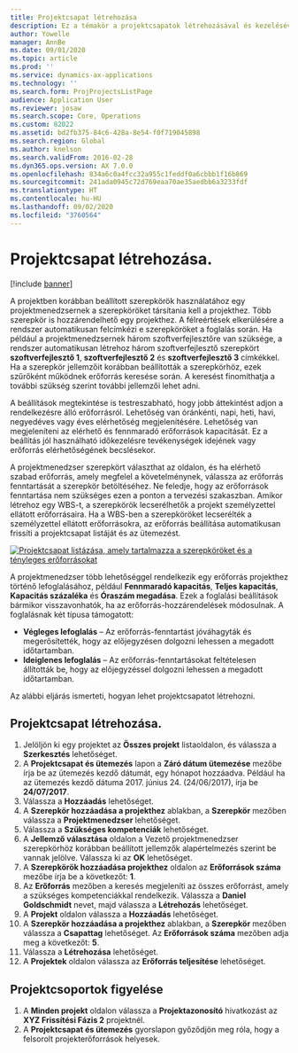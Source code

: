 ```yaml
---
title: Projektcsapat létrehozása
description: Ez a témakör a projektcsapatok létrehozásával és kezelésével kapcsolatban tartalmaz tájékoztatást.
author: Yowelle
manager: AnnBe
ms.date: 09/01/2020
ms.topic: article
ms.prod: ''
ms.service: dynamics-ax-applications
ms.technology: ''
ms.search.form: ProjProjectsListPage
audience: Application User
ms.reviewer: josaw
ms.search.scope: Core, Operations
ms.custom: 82022
ms.assetid: bd2fb375-84c6-428a-8e54-f0f719045898
ms.search.region: Global
ms.author: knelson
ms.search.validFrom: 2016-02-28
ms.dyn365.ops.version: AX 7.0.0
ms.openlocfilehash: 834a6c0a4fcc32a955c1feddf0a6cbbb1f16b869
ms.sourcegitcommit: 241ada0945c72d769eaa70ae35aedbb6a3233fdf
ms.translationtype: HT
ms.contentlocale: hu-HU
ms.lasthandoff: 09/02/2020
ms.locfileid: "3760564"
---
```

# <a name="create-a-project-team"></a>Projektcsapat létrehozása.

[!include [banner](../includes/banner.md)]

A projektben korábban beállított szerepkörök használatához egy projektmenedzsernek a szerepköröket társítania kell a projekthez. Több szerepkör is hozzárendelhető egy projekthez. A félreértések elkerülésére a rendszer automatikusan felcímkézi e szerepköröket a foglalás során. Ha például a projektmenedzsernek három szoftverfejlesztőre van szüksége, a rendszer automatikusan létrehoz három szoftverfejlesztő szerepkört  **szoftverfejlesztő 1**, **szoftverfejlesztő 2** és **szoftverfejlesztő 3** címkékkel. Ha a szerepkör jellemzőit korábban beállították a szerepkörhöz, ezek szűrőként működnek erőforrás keresése során. A keresést finomíthatja a további szükség szerint további jellemzői lehet adni.

A beállítások megtekintése is testreszabható, hogy jobb áttekintést adjon a rendelkezésre álló erőforrásról. Lehetőség van óránkénti, napi, heti, havi, negyedéves vagy éves elérhetőség megjelenítésére. Lehetőség van megjeleníteni az elérhető és fennmaradó erőforrások kapacitását. Ez a beállítás jól használható időkezelésre tevékenységek idejének vagy erőforrás elérhetőségének becslésekor.

A projektmenedzser szerepkört választhat az oldalon, és ha elérhető szabad erőforrás, amely megfelel a követelménynek, válassza az erőforrás fenntartását a szerepkör betöltéséhez. Ne feledje, hogy az erőforrások fenntartása nem szükséges ezen a ponton a tervezési szakaszban. Amikor létrehoz egy WBS-t, a szerepkörök lecserélhetők a projekt személyzettel ellátott erőforrásaira. Ha a WBS-ben a szerepköröket lecserélték a személyzettel ellátott erőforrásokra, az erőforrás beállítása automatikusan frissíti a projektcsapat listáját és az ütemezést.

[![Projektcsapat listázása, amely tartalmazza a szerepköröket és a tényleges erőforrásokat](./media/projectresourcing03-1024x368.jpg)](./media/projectresourcing03.jpg) 

A projektmenedzser több lehetőséggel rendelkezik egy erőforrás projekthez történő lefoglalásához, például **Fennmaradó kapacitás**, **Teljes kapacitás**, **Kapacitás százaléka** és **Óraszám megadása**. Ezek a foglalási beállítások bármikor visszavonhatók, ha az erőforrás-hozzárendelések módosulnak. A foglalásnak két típusa támogatott:

- **Végleges lefoglalás** – Az erőforrás-fenntartást jóváhagyták és megerősítették, hogy az előjegyzésen dolgozni lehessen a megadott időtartamban.
- **Ideiglenes lefoglalás** – Az erőforrás-fenntartásokat feltételesen állították be, hogy az előjegyzéssel dolgozni lehessen a megadott időtartamban.

Az alábbi eljárás ismerteti, hogyan lehet projektcsapatot létrehozni.

## <a name="create-a-project-team"></a>Projektcsapat létrehozása.

1. Jelöljön ki egy projektet az **Összes projekt** listaoldalon, és válassza a **Szerkesztés** lehetőséget.
2. A **Projektcsapat és ütemezés** lapon a **Záró dátum ütemezése** mezőbe írja be az ütemezés kezdő dátumát, egy hónapot hozzáadva. Például ha az ütemezés kezdő dátuma 2017. június 24. (24/06/2017), írja be **24/07/2017**.
3. Válassza a **Hozzáadás** lehetőséget.
4. A **Szerepkör hozzáadása a projekthez** ablakban, a **Szerepkör** mezőben válassza a **Projektmenedzser** lehetőséget.
5. Válassza a **Szükséges kompetenciák** lehetőséget.
6. A **Jellemző választása** oldalon a Vezető projektmenedzser szerepkörhöz korábban beállított jellemzők alapértelmezés szerint be vannak jelölve. Válassza ki az **OK** lehetőséget.
7. A **Szerepkörök hozzáadása projekthez** oldalon az **Erőforrások száma** mezőbe írja be a következőt: **1**.
8. Az **Erőforrás** mezőben a keresés megjeleníti az összes erőforrást, amely a szükséges kompetenciákkal rendelkezik. Válassza a **Daniel Goldschmidt** nevet, majd válassza a **Létrehozás** lehetőséget.
9. A **Projekt** oldalon válassza a **Hozzáadás** lehetőséget.
10. A **Szerepkör hozzáadása a projekthez** ablakban, a **Szerepkör** mezőben válassza a **Csapattag** lehetőséget. Az **Erőforrások száma** mezőben adja meg a következőt: **5**.
11. Válassza a **Létrehozása** lehetőséget.
12. A **Projektek** oldalon válassza az **Erőforrás teljesítése** lehetőséget.

## <a name="monitor-project-teams"></a>Projektcsoportok figyelése
1. A **Minden projekt** oldalon válassza a **Projektazonosító** hivatkozást az **XYZ Frissítési Fázis 2** projektnél.
2. A **Projektcsapat és ütemezés** gyorslapon győződjön meg róla, hogy a felsorolt projekterőforrások helyesek.
